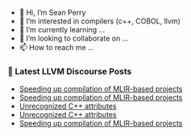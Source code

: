 - 👋 Hi, I’m Sean Perry
- 👀 I’m interested in compilers (c++, COBOL, llvm)
- 🌱 I’m currently learning ...
- 💞️ I’m looking to collaborate on ...
- 📫 How to reach me ...

<!---
s66perry/s66perry is a ✨ special ✨ repository because its `README.md` (this file) appears on your GitHub profile.
You can click the Preview link to take a look at your changes.
--->
### 📕 Latest LLVM Discourse Posts

<!-- DISCOURSE-LLVM:START -->
- [Speeding up compilation of MLIR-based projects](https://discourse.llvm.org/t/speeding-up-compilation-of-mlir-based-projects/60869/13)
- [Speeding up compilation of MLIR-based projects](https://discourse.llvm.org/t/speeding-up-compilation-of-mlir-based-projects/60869/12)
- [Unrecognized C++ attributes](https://discourse.llvm.org/t/unrecognized-c-attributes/60891/4)
- [Unrecognized C++ attributes](https://discourse.llvm.org/t/unrecognized-c-attributes/60891/3)
- [Speeding up compilation of MLIR-based projects](https://discourse.llvm.org/t/speeding-up-compilation-of-mlir-based-projects/60869/11)
<!-- DISCOURSE-LLVM:END -->
